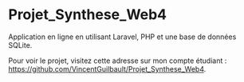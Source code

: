 # Projet_Synthese_Web4
Application en ligne en utilisant Laravel, PHP et une base de données SQLite. 

Pour voir le projet, visitez cette adresse sur mon compte étudiant : https://github.com/VincentGuilbault/Projet_Synthese_Web4.
